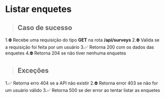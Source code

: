 # Listar enquetes

> ## Caso de sucesso

1.⛔ Recebe uma requisição do tipo **GET** na rota **/api/surveys**
2.⛔ Valida se a requisição foi feita por um usuário
3.✅ Retorna 200 com os dados das enquetes
4.⛔ Retorna 204 se não tiver nenhuma enquetes

> ## Exceções

1.✅ Retorna erro 404 se a API não existir
2.⛔ Retorna error 403 se não for um usuário válido
3.✅ Retorna 500 se der error ao tentar listar as enquetes

